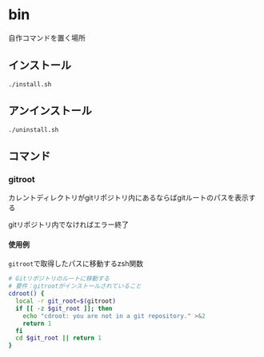 # bin
自作コマンドを置く場所

## インストール

```
./install.sh
```

## アンインストール

```
./uninstall.sh
```

## コマンド

### gitroot
カレントディレクトリがgitリポジトリ内にあるならばgitルートのパスを表示する

gitリポジトリ内でなければエラー終了

#### 使用例

`gitroot`で取得したパスに移動するzsh関数

```sh
# Gitリポジトリのルートに移動する
# 要件：gitrootがインストールされていること
cdroot() {
  local -r git_root=$(gitroot)
  if [[ -z $git_root ]]; then
    echo "cdroot: you are not in a git repository." >&2
    return 1
  fi
  cd $git_root || return 1
}
```
